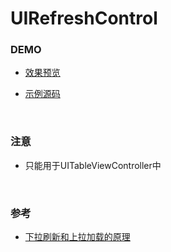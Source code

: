 # UIRefreshControl

### DEMO

* [效果预览](preview.png)

* [示例源码](UIRefreshControlDemo)

<br>

### 注意

* 只能用于UITableViewController中

<br>

### 参考
			
* [下拉刷新和上拉加载的原理](http://blog.csdn.net/hmt20130412/article/details/32695305)
